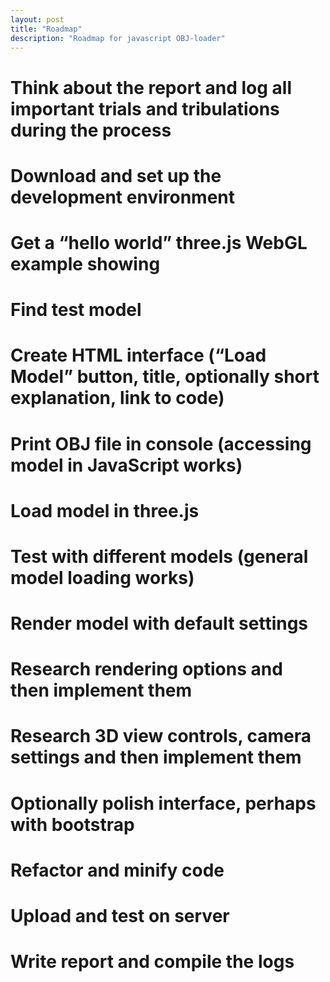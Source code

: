 ```yaml
---
layout: post
title: "Roadmap"
description: "Roadmap for javascript OBJ-loader"
---
```


# Think about the report and log all important trials and tribulations during the process
# Download and set up the development environment
# Get a “hello world” three.js WebGL example showing
# Find test model
# Create HTML interface (“Load Model” button, title, optionally short explanation, link to code)
# Print OBJ file in console (accessing model in JavaScript works)
# Load model in three.js
# Test with different models (general model loading works)
# Render model with default settings
# Research rendering options and then implement them
# Research 3D view controls, camera settings and then implement them
# Optionally polish interface, perhaps with bootstrap
# Refactor and minify code
# Upload and test on server
# Write report and compile the logs

